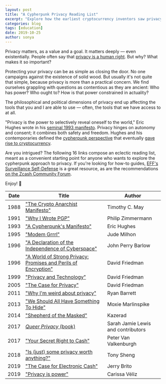 ```yaml
---
layout: post
title: "A Cypherpunk Privacy Reading List"
excerpt: "Explore how the earliest cryptocurrency inventors saw privacy."
categories: blog
tags: [education]
date: 2019-10-25
author: sonya
---
```


Privacy matters, as a value and a goal. It matters deeply — even existentially. People often say that [privacy is a human right](https://privacyinternational.org/explainer/56/what-privacy). But why? What makes it so important?

Protecting your privacy can be as simple as closing the door. No one campaigns against the existence of solid wood. But usually it's not quite that simple, because privacy is more than a practical concern. We find ourselves grappling with questions as contentious as they are ancient: Who has power? Who ought to? How is that power constrained in actuality?

The philosophical and political dimensions of privacy end up affecting the tools that you and I are able to use — often, the tools that we have access to at all.

"Privacy is the power to selectively reveal oneself to the world," Eric Hughes wrote in his [seminal 1993 manifesto](https://www.activism.net/cypherpunk/manifesto.html). Privacy hinges on autonomy and consent; it combines both safety and freedom. Hughes and his contemporaries defined the [cypherpunk perspective](https://en.wikipedia.org/wiki/Cypherpunk) that eventually [gave rise to cryptocurrency](https://reason.com/2019/08/31/bitcoin-at-10/).

Are you intrigued? The following 16 links compose an eclectic reading list, meant as a convenient starting point for anyone who wants to explore the cypherpunk approach to privacy. If you're looking for how-to guides, [EFF's Surveillance Self-Defense](https://ssd.eff.org/en) is a great resource, as are the recommendations [on the Zcash Community Forum](https://forum.zcashcommunity.com/t/articles-about-privacy-and-security/33668).

Enjoy! 📖

| Date | Title | Author |
| ----- | ----- | ----- |
| 1988 | ["The Crypto Anarchist Manifesto"](https://activism.net/cypherpunk/crypto-anarchy.html) | Timothy C. May |
| 1991 | ["Why I Wrote PGP"](https://www.philzimmermann.com/EN/essays/WhyIWrotePGP.html) | Philip Zimmermann |
| 1993 | ["A Cypherpunk's Manifesto"](https://www.activism.net/cypherpunk/manifesto.html) | Eric Hughes |
| 1995 | ["Modem Grrrl"](https://www.wired.com/1995/02/st-jude/) | Jude Milhon |
| 1996 | ["A Declaration of the Independence of Cyberspace"](https://www.eff.org/cyberspace-independence) | John Perry Barlow |
| 1996 | ["A World of Strong Privacy: Promises and Perils of Encryption"](http://www.daviddfriedman.com/Academic/Strong_Privacy/Strong_Privacy.html) | David Friedman
| 1999 | ["Privacy and Technology"](http://www.daviddfriedman.com/Academic/Privacy%20and%20Technology.html) | David Friedman |
| 2005 | ["The Case for Privacy"](https://nakamotoinstitute.org/the-case-for-privacy/) | David Friedman |
| 2011 | ["Why I'm weird about privacy"](https://snarfed.org/2011-08-03_why_im_weird_about_privacy) | Ryan Barrett |
| 2013 | ["We Should All Have Something To Hide"](https://moxie.org/blog/we-should-all-have-something-to-hide/) | Moxie Marlinspike |
| 2014 | ["Shepherd of the Masked"](https://kazerad.tumblr.com/post/99022123468/shepherd-of-the-masked) | Kazerad |
| 2017 | [*Queer Privacy* (book)](https://leanpub.com/queerprivacy/) | Sarah Jamie Lewis and contributors |
| 2017 | ["Your Secret Right to Cash"](https://valkenburgh.tumblr.com/post/165558410543/your-secret-right-to-cash) | Peter Van Valkenburgh |
| 2018 | ["Is (just) some privacy worth anything?"](https://www.tonysheng.com/privacy-freedom-crypto-anarchy) | Tony Sheng |
| 2019 | ["The Case for Electronic Cash"](https://coincenter.org/entry/the-case-for-electronic-cash) | Jerry Brito |
| 2019 | ["Privacy is power"](https://aeon.co/essays/privacy-matters-because-it-empowers-us-all) | Carissa Véliz |
